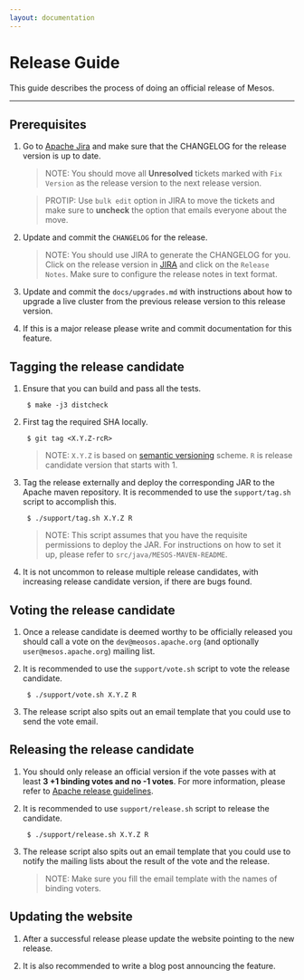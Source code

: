 ```yaml
---
layout: documentation
---
```


# Release Guide

This guide describes the process of doing an official release of Mesos.

-----------------------------------------------------------------------

## Prerequisites

1. Go to [Apache Jira](https://issues.apache.org/jira/browse/MESOS) and make sure that
   the CHANGELOG for the release version is up to date.

    > NOTE: You should move all **Unresolved** tickets marked with `Fix Version` as the
            release version to the next release version.

    > PROTIP: Use `bulk edit` option in JIRA to move the tickets and make sure to
              **uncheck** the option that emails everyone about the move.


2. Update and commit the `CHANGELOG` for the release.

    > NOTE: You should use JIRA to generate the CHANGELOG for you. Click on the release
     version in [JIRA](https://issues.apache.org/jira/browse/MESOS#selectedTab=com.atlassian.jira.plugin.system.project%3Aversions-panel) and click
     on the `Release Notes`. Make sure to configure the release notes in text format.


3. Update and commit the `docs/upgrades.md` with instructions about how to upgrade
   a live cluster from the previous release version to this release version.


4. If this is a major release please write and commit documentation for this feature.


## Tagging the release candidate

1. Ensure that you can build and pass all the tests.

        $ make -j3 distcheck

2. First tag the required SHA locally.

        $ git tag <X.Y.Z-rcR>

    > NOTE: `X.Y.Z` is based on [semantic versioning](http://semver.org/) scheme. `R` is release
            candidate version that starts with 1.


3. Tag the release externally and deploy the corresponding JAR to the Apache maven repository.
   It is recommended to use the `support/tag.sh` script to accomplish this.

        $ ./support/tag.sh X.Y.Z R

    > NOTE: This script assumes that you have the requisite permissions to deploy the JAR. For
      instructions on how to set it up, please refer to `src/java/MESOS-MAVEN-README`.


4. It is not uncommon to release multiple release candidates, with increasing release candidate
   version, if there are bugs found.


## Voting the release candidate

1. Once a release candidate is deemed worthy to be officially released you should call a vote on
   the `dev@meosos.apache.org` (and optionally `user@mesos.apache.org`) mailing list.


2. It is recommended to use the `support/vote.sh` script to vote the release candidate.

        $ ./support/vote.sh X.Y.Z R


3. The release script also spits out an email template that you could use to send the vote email.


## Releasing the release candidate

1. You should only release an official version if the vote passes with at least **3 +1 binding votes
   and no -1 votes**. For more information, please refer to [Apache release guidelines](http://www.apache.org/dev/release.html).


2. It is recommended to use `support/release.sh` script to release the candidate.

        $ ./support/release.sh X.Y.Z R


3. The release script also spits out an email template that you could use to notify the mailing lists about
   the result of the vote and the release.

    > NOTE: Make sure you fill the email template with the names of binding voters.


## Updating the website

1. After a successful release please update the website pointing to the new release.


2. It is also recommended to write a blog post announcing the feature.
